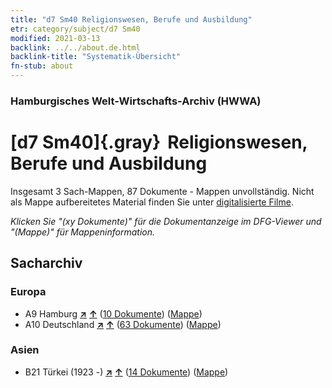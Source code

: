 ```yaml
---
title: "d7 Sm40 Religionswesen, Berufe und Ausbildung"
etr: category/subject/d7 Sm40
modified: 2021-03-13
backlink: ../../about.de.html
backlink-title: "Systematik-Übersicht"
fn-stub: about
---
```


### Hamburgisches Welt-Wirtschafts-Archiv (HWWA)
# [d7 Sm40]{.gray}&#8201; Religionswesen, Berufe und Ausbildung&#160; 




Insgesamt 3 Sach-Mappen, 87 Dokumente - Mappen unvollständig.
Nicht als Mappe aufbereitetes Material finden Sie unter [digitalisierte Filme](/film/h1_sh).

_Klicken Sie "(xy Dokumente)" für die Dokumentanzeige im DFG-Viewer und "(Mappe)" für Mappeninformation._

## Sacharchiv




### Europa

- A9 Hamburg [**&nearr;**](../../../geo/i/140905/about.de.html "Hamburg (alle Mappen)") [**&uarr;**](../../../geo/about.de.html#A9 "Ländersystematik") (<a href="https://pm20.zbw.eu/dfgview/sh/140905,153513" title="über: Hamburg : Religionswesen, Berufe und Ausbildung" target="_blank">10 Dokumente</a>) ([Mappe](http://purl.org/pressemappe20/folder/sh/140905,153513))
- A10 Deutschland [**&nearr;**](../../../geo/i/126128/about.de.html "Deutschland (alle Mappen)") [**&uarr;**](../../../geo/about.de.html#A10 "Ländersystematik") (<a href="https://pm20.zbw.eu/dfgview/sh/126128,153513" title="über: Deutschland : Religionswesen, Berufe und Ausbildung" target="_blank">63 Dokumente</a>) ([Mappe](http://purl.org/pressemappe20/folder/sh/126128,153513))

### Asien

- B21 Türkei (1923 -) [**&nearr;**](../../../geo/i/141111/about.de.html "Türkei (1923 -) (alle Mappen)") [**&uarr;**](../../../geo/about.de.html#B21 "Ländersystematik") (<a href="https://pm20.zbw.eu/dfgview/sh/141111,153513" title="über: Türkei (1923 -) : Religionswesen, Berufe und Ausbildung" target="_blank">14 Dokumente</a>) ([Mappe](http://purl.org/pressemappe20/folder/sh/141111,153513))


